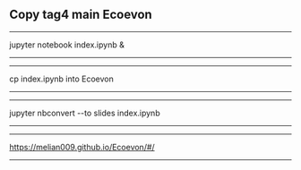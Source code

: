 ## Copy tag4 main Ecoevon


***
jupyter notebook index.ipynb &
***

***
cp index.ipynb into Ecoevon
***

***
jupyter nbconvert --to slides index.ipynb
***

***
https://melian009.github.io/Ecoevon/#/
***

